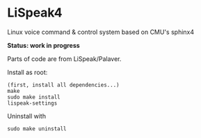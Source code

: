 # LiSpeak4
Linux voice command &amp; control system based on CMU's sphinx4

**Status: work in progress**


Parts of code are from LiSpeak/Palaver.

Install as root:

	(first, install all dependencies...)
    make
    sudo make install
    lispeak-settings

Uninstall with

    sudo make uninstall


